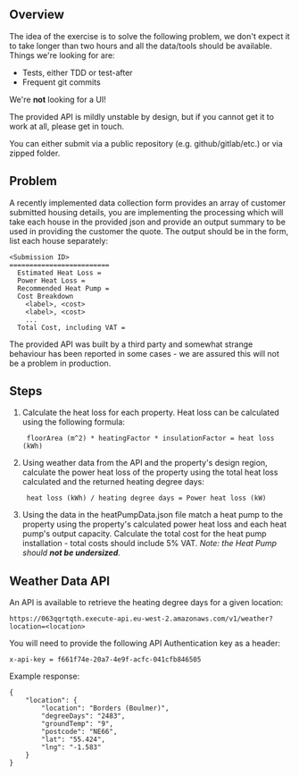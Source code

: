 ## Overview

The idea of the exercise is to solve the following problem, we don't expect it to take longer than two hours and all the data/tools should be available. Things we're looking for are:

 - Tests, either TDD or test-after
 - Frequent git commits

 We're **not** looking for a UI!

The provided API is mildly unstable by design, but if you cannot get it to work at all, please get in touch.

You can either submit via a public repository (e.g. github/gitlab/etc.) or via zipped folder.

## Problem

A recently implemented data collection form provides an array of customer submitted housing details, you are implementing the processing which will take each house in the provided json and provide an output summary to be used in providing the customer the quote. The output should be in the form, list each house separately:

```
<Submission ID>
=========================
  Estimated Heat Loss = 
  Power Heat Loss = 
  Recommended Heat Pump = 
  Cost Breakdown
    <label>, <cost>
    <label>, <cost>
    ...
  Total Cost, including VAT = 
```

The provided API was built by a third party and somewhat strange behaviour has been reported in some cases - we are assured this will not be a problem in production.

## Steps

1. Calculate the heat loss for each property. Heat loss can be calculated using the following formula:

        floorArea (m^2) * heatingFactor * insulationFactor = heat loss (kWh)

2. Using weather data from the API and the property's design region, calculate the power heat loss of the property using the total heat loss calculated and the returned heating degree days:
        
        heat loss (kWh) / heating degree days = Power heat loss (kW)

3. Using the data in the heatPumpData.json file match a heat pump to the property using the property's calculated power heat loss and each heat pump's output capacity. Calculate the total cost for the heat pump installation - total costs should include 5% VAT.
    *Note: the Heat Pump should **not be undersized**.*


## Weather Data API

An API is available to retrieve the heating degree days for a given location:
```
https://063qqrtqth.execute-api.eu-west-2.amazonaws.com/v1/weather?location=<location>
```

You will need to provide the following API Authentication key as a header:
```
x-api-key = f661f74e-20a7-4e9f-acfc-041cfb846505
```

Example response:

```
{
    "location": {
        "location": "Borders (Boulmer)",
        "degreeDays": "2483",
        "groundTemp": "9",
        "postcode": "NE66",
        "lat": "55.424",
        "lng": "-1.583"
    }
}
```
